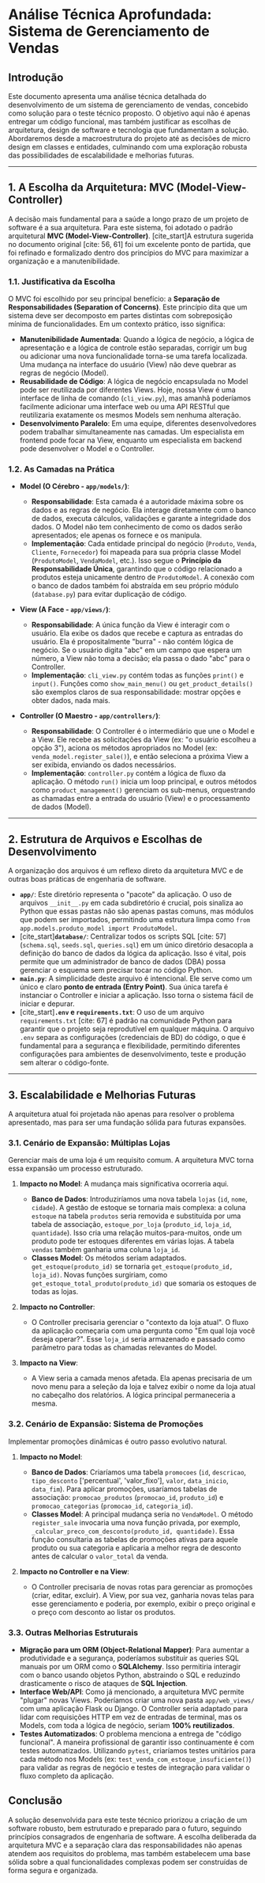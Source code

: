 # Análise Técnica Aprofundada: Sistema de Gerenciamento de Vendas

## Introdução

Este documento apresenta uma análise técnica detalhada do desenvolvimento de um sistema de gerenciamento de vendas, concebido como solução para o teste técnico proposto. O objetivo aqui não é apenas entregar um código funcional, mas também justificar as escolhas de arquitetura, design de software e tecnologia que fundamentam a solução. Abordaremos desde a macroestrutura do projeto até as decisões de micro design em classes e entidades, culminando com uma exploração robusta das possibilidades de escalabilidade e melhorias futuras.

---

## 1. A Escolha da Arquitetura: MVC (Model-View-Controller)

A decisão mais fundamental para a saúde a longo prazo de um projeto de software é a sua arquitetura. Para este sistema, foi adotado o padrão arquitetural **MVC (Model-View-Controller)**. [cite_start]A estrutura sugerida no documento original [cite: 56, 61] foi um excelente ponto de partida, que foi refinado e formalizado dentro dos princípios do MVC para maximizar a organização e a manutenibilidade.

### 1.1. Justificativa da Escolha

O MVC foi escolhido por seu principal benefício: a **Separação de Responsabilidades (Separation of Concerns)**. Este princípio dita que um sistema deve ser decomposto em partes distintas com sobreposição mínima de funcionalidades. Em um contexto prático, isso significa:

* **Manutenibilidade Aumentada**: Quando a lógica de negócio, a lógica de apresentação e a lógica de controle estão separadas, corrigir um bug ou adicionar uma nova funcionalidade torna-se uma tarefa localizada. Uma mudança na interface do usuário (View) não deve quebrar as regras de negócio (Model).
* **Reusabilidade de Código**: A lógica de negócio encapsulada no Model pode ser reutilizada por diferentes Views. Hoje, nossa View é uma interface de linha de comando (`cli_view.py`), mas amanhã poderíamos facilmente adicionar uma interface web ou uma API RESTful que reutilizaria exatamente os mesmos Models sem nenhuma alteração.
* **Desenvolvimento Paralelo**: Em uma equipe, diferentes desenvolvedores podem trabalhar simultaneamente nas camadas. Um especialista em frontend pode focar na View, enquanto um especialista em backend pode desenvolver o Model e o Controller.

### 1.2. As Camadas na Prática

* **Model (O Cérebro - `app/models/`)**:
    * **Responsabilidade**: Esta camada é a autoridade máxima sobre os dados e as regras de negócio. Ela interage diretamente com o banco de dados, executa cálculos, validações e garante a integridade dos dados. O Model não tem conhecimento de como os dados serão apresentados; ele apenas os fornece e os manipula.
    * **Implementação**: Cada entidade principal do negócio (`Produto`, `Venda`, `Cliente`, `Fornecedor`) foi mapeada para sua própria classe Model (`ProdutoModel`, `VendaModel`, etc.). Isso segue o **Princípio da Responsabilidade Única**, garantindo que o código relacionado a produtos esteja unicamente dentro de `ProdutoModel`. A conexão com o banco de dados também foi abstraída em seu próprio módulo (`database.py`) para evitar duplicação de código.

* **View (A Face - `app/views/`)**:
    * **Responsabilidade**: A única função da View é interagir com o usuário. Ela exibe os dados que recebe e captura as entradas do usuário. Ela é propositalmente "burra" - não contém lógica de negócio. Se o usuário digita "abc" em um campo que espera um número, a View não toma a decisão; ela passa o dado "abc" para o Controller.
    * **Implementação**: `cli_view.py` contém todas as funções `print()` e `input()`. Funções como `show_main_menu()` ou `get_product_details()` são exemplos claros de sua responsabilidade: mostrar opções e obter dados, nada mais.

* **Controller (O Maestro - `app/controllers/`)**:
    * **Responsabilidade**: O Controller é o intermediário que une o Model e a View. Ele recebe as solicitações da View (ex: "o usuário escolheu a opção 3"), aciona os métodos apropriados no Model (ex: `venda_model.register_sale()`), e então seleciona a próxima View a ser exibida, enviando os dados necessários.
    * **Implementação**: `controller.py` contém a lógica de fluxo da aplicação. O método `run()` inicia um loop principal, e outros métodos como `product_management()` gerenciam os sub-menus, orquestrando as chamadas entre a entrada do usuário (View) e o processamento de dados (Model).

---

## 2. Estrutura de Arquivos e Escolhas de Desenvolvimento

A organização dos arquivos é um reflexo direto da arquitetura MVC e de outras boas práticas de engenharia de software.

* **`app/`**: Este diretório representa o "pacote" da aplicação. O uso de arquivos `__init__.py` em cada subdiretório é crucial, pois sinaliza ao Python que essas pastas não são apenas pastas comuns, mas módulos que podem ser importados, permitindo uma estrutura limpa como `from app.models.produto_model import ProdutoModel`.
* [cite_start]**`database/`**: Centralizar todos os scripts SQL [cite: 57] (`schema.sql`, `seeds.sql`, `queries.sql`) em um único diretório desacopla a definição do banco de dados da lógica da aplicação. Isso é vital, pois permite que um administrador de banco de dados (DBA) possa gerenciar o esquema sem precisar tocar no código Python.
* **`main.py`**: A simplicidade deste arquivo é intencional. Ele serve como um único e claro **ponto de entrada (Entry Point)**. Sua única tarefa é instanciar o Controller e iniciar a aplicação. Isso torna o sistema fácil de iniciar e depurar.
* [cite_start]**`.env` e `requirements.txt`**: O uso de um arquivo `requirements.txt` [cite: 67] é padrão na comunidade Python para garantir que o projeto seja reprodutível em qualquer máquina. O arquivo `.env` separa as configurações (credenciais de BD) do código, o que é fundamental para a segurança e flexibilidade, permitindo diferentes configurações para ambientes de desenvolvimento, teste e produção sem alterar o código-fonte.

---

## 3. Escalabilidade e Melhorias Futuras

A arquitetura atual foi projetada não apenas para resolver o problema apresentado, mas para ser uma fundação sólida para futuras expansões.

### 3.1. Cenário de Expansão: Múltiplas Lojas

Gerenciar mais de uma loja é um requisito comum. A arquitetura MVC torna essa expansão um processo estruturado.

1.  **Impacto no Model**: A mudança mais significativa ocorreria aqui.
    * **Banco de Dados**: Introduziríamos uma nova tabela `lojas` (`id`, `nome`, `cidade`). A gestão de estoque se tornaria mais complexa: a coluna `estoque` na tabela `produtos` seria removida e substituída por uma tabela de associação, `estoque_por_loja` (`produto_id`, `loja_id`, `quantidade`). Isso cria uma relação muitos-para-muitos, onde um produto pode ter estoques diferentes em várias lojas. A tabela `vendas` também ganharia uma coluna `loja_id`.
    * **Classes Model**: Os métodos seriam adaptados. `get_estoque(produto_id)` se tornaria `get_estoque(produto_id, loja_id)`. Novas funções surgiriam, como `get_estoque_total_produto(produto_id)` que somaria os estoques de todas as lojas.

2.  **Impacto no Controller**:
    * O Controller precisaria gerenciar o "contexto da loja atual". O fluxo da aplicação começaria com uma pergunta como "Em qual loja você deseja operar?". Esse `loja_id` seria armazenado e passado como parâmetro para todas as chamadas relevantes do Model.

3.  **Impacto na View**:
    * A View seria a camada menos afetada. Ela apenas precisaria de um novo menu para a seleção da loja e talvez exibir o nome da loja atual no cabeçalho dos relatórios. A lógica principal permaneceria a mesma.

### 3.2. Cenário de Expansão: Sistema de Promoções

Implementar promoções dinâmicas é outro passo evolutivo natural.

1.  **Impacto no Model**:
    * **Banco de Dados**: Criaríamos uma tabela `promocoes` (`id`, `descricao`, `tipo_desconto` ['percentual', 'valor_fixo'], `valor`, `data_inicio`, `data_fim`). Para aplicar promoções, usaríamos tabelas de associação: `promocao_produtos` (`promocao_id`, `produto_id`) e `promocao_categorias` (`promocao_id`, `categoria_id`).
    * **Classes Model**: A principal mudança seria no `VendaModel`. O método `register_sale` invocaria uma nova função privada, por exemplo, `_calcular_preco_com_desconto(produto_id, quantidade)`. Essa função consultaria as tabelas de promoções ativas para aquele produto ou sua categoria e aplicaria a melhor regra de desconto antes de calcular o `valor_total` da venda.

2.  **Impacto no Controller e na View**:
    * O Controller precisaria de novas rotas para gerenciar as promoções (criar, editar, excluir). A View, por sua vez, ganharia novas telas para esse gerenciamento e poderia, por exemplo, exibir o preço original e o preço com desconto ao listar os produtos.

### 3.3. Outras Melhorias Estruturais

* **Migração para um ORM (Object-Relational Mapper)**: Para aumentar a produtividade e a segurança, poderíamos substituir as queries SQL manuais por um ORM como o **SQLAlchemy**. Isso permitiria interagir com o banco usando objetos Python, abstraindo o SQL e reduzindo drasticamente o risco de ataques de **SQL Injection**.
* **Interface Web/API**: Como já mencionado, a arquitetura MVC permite "plugar" novas Views. Poderíamos criar uma nova pasta `app/web_views/` com uma aplicação Flask ou Django. O Controller seria adaptado para lidar com requisições HTTP em vez de entradas de terminal, mas os Models, com toda a lógica de negócio, seriam **100% reutilizados**.
* **Testes Automatizados**: O problema menciona a entrega de "código funcional". A maneira profissional de garantir isso continuamente é com testes automatizados. Utilizando `pytest`, criaríamos testes unitários para cada método nos Models (ex: `test_venda_com_estoque_insuficiente()`) para validar as regras de negócio e testes de integração para validar o fluxo completo da aplicação.

## Conclusão

A solução desenvolvida para este teste técnico priorizou a criação de um software robusto, bem estruturado e preparado para o futuro, seguindo princípios consagrados de engenharia de software. A escolha deliberada da arquitetura MVC e a separação clara das responsabilidades não apenas atendem aos requisitos do problema, mas também estabelecem uma base sólida sobre a qual funcionalidades complexas podem ser construídas de forma segura e organizada.